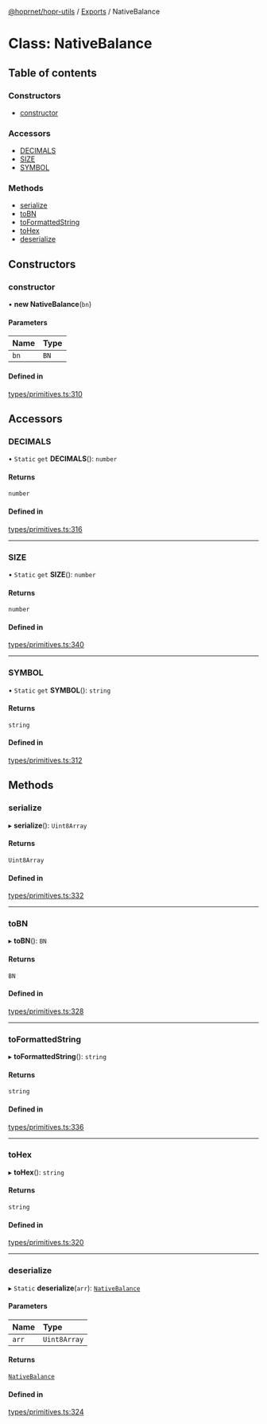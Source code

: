 [@hoprnet/hopr-utils](../README.md) / [Exports](../modules.md) / NativeBalance

# Class: NativeBalance

## Table of contents

### Constructors

- [constructor](NativeBalance.md#constructor)

### Accessors

- [DECIMALS](NativeBalance.md#decimals)
- [SIZE](NativeBalance.md#size)
- [SYMBOL](NativeBalance.md#symbol)

### Methods

- [serialize](NativeBalance.md#serialize)
- [toBN](NativeBalance.md#tobn)
- [toFormattedString](NativeBalance.md#toformattedstring)
- [toHex](NativeBalance.md#tohex)
- [deserialize](NativeBalance.md#deserialize)

## Constructors

### constructor

• **new NativeBalance**(`bn`)

#### Parameters

| Name | Type |
| :------ | :------ |
| `bn` | `BN` |

#### Defined in

[types/primitives.ts:310](https://github.com/hoprnet/hoprnet/blob/master/packages/utils/src/types/primitives.ts#L310)

## Accessors

### DECIMALS

• `Static` `get` **DECIMALS**(): `number`

#### Returns

`number`

#### Defined in

[types/primitives.ts:316](https://github.com/hoprnet/hoprnet/blob/master/packages/utils/src/types/primitives.ts#L316)

___

### SIZE

• `Static` `get` **SIZE**(): `number`

#### Returns

`number`

#### Defined in

[types/primitives.ts:340](https://github.com/hoprnet/hoprnet/blob/master/packages/utils/src/types/primitives.ts#L340)

___

### SYMBOL

• `Static` `get` **SYMBOL**(): `string`

#### Returns

`string`

#### Defined in

[types/primitives.ts:312](https://github.com/hoprnet/hoprnet/blob/master/packages/utils/src/types/primitives.ts#L312)

## Methods

### serialize

▸ **serialize**(): `Uint8Array`

#### Returns

`Uint8Array`

#### Defined in

[types/primitives.ts:332](https://github.com/hoprnet/hoprnet/blob/master/packages/utils/src/types/primitives.ts#L332)

___

### toBN

▸ **toBN**(): `BN`

#### Returns

`BN`

#### Defined in

[types/primitives.ts:328](https://github.com/hoprnet/hoprnet/blob/master/packages/utils/src/types/primitives.ts#L328)

___

### toFormattedString

▸ **toFormattedString**(): `string`

#### Returns

`string`

#### Defined in

[types/primitives.ts:336](https://github.com/hoprnet/hoprnet/blob/master/packages/utils/src/types/primitives.ts#L336)

___

### toHex

▸ **toHex**(): `string`

#### Returns

`string`

#### Defined in

[types/primitives.ts:320](https://github.com/hoprnet/hoprnet/blob/master/packages/utils/src/types/primitives.ts#L320)

___

### deserialize

▸ `Static` **deserialize**(`arr`): [`NativeBalance`](NativeBalance.md)

#### Parameters

| Name | Type |
| :------ | :------ |
| `arr` | `Uint8Array` |

#### Returns

[`NativeBalance`](NativeBalance.md)

#### Defined in

[types/primitives.ts:324](https://github.com/hoprnet/hoprnet/blob/master/packages/utils/src/types/primitives.ts#L324)
